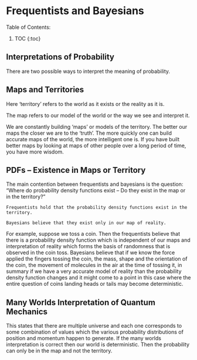 # Frequentists and Bayesians

Table of Contents:
1. TOC
{:toc}

## Interpretations of Probability

There are two possible ways to interpret the meaning of probability.

## Maps and Territories

Here ‘territory’ refers to the world as it exists or the reality as it is.

The map refers to our model of the world or the way we see and interpret it.

We are constantly building ‘maps’ or models of the territory. The better our maps the closer we are to the ‘truth’. The more quickly one can build accurate maps of the world, the more intelligent one is. If you have built better maps by looking at maps of other people over a long period of time, you have more wisdom.


## PDFs – Existence in Maps or Territory

The main contention between frequentists and bayesians is the question: “Where do probability density functions exist – Do they exist in the map or in the territory?”

    Frequentists hold that the probability density functions exist in the territory. 

    Bayesians believe that they exist only in our map of reality. 

For example, suppose we toss a coin. Then the frequentists believe that there is a probability density function which is independent of our maps and interpretation of reality which forms the basis of randomness that is observed in the coin toss. Bayesians believe that if we know the force applied the fingers tossing the coin, the mass, shape and the orientation of the coin, the movement of molecules in the air at the time of tossing it, in summary if we have a very accurate model of reality than the probability density function changes and it might come to a point in this case where the entire question of coins landing heads or tails may become deterministic.

## Many Worlds Interpretation of Quantum Mechanics

This states that there are multiple universe and each one corresponds to some combination of values which the various probability distributions of position and momentum happen to generate. If the many worlds interpretation is correct then our world is deterministic. Then the probability can only be in the map and not the territory.
